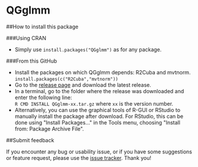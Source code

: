 # QGglmm

##How to install this package

###Using CRAN
* Simply use `install.packages("QGglmm")` as for any package.

###From this GitHub

* Install the packages on which QGglmm depends: R2Cuba and mvtnorm.
    `install.packages(c("R2Cuba","mvtnorm"))`
* Go to the [release page](https://github.com/devillemereuil/QGglmm/releases) and download the latest release.
* In a terminal, go to the folder where the release was downloaded and enter the following line:  
    `R CMD INSTALL QGglmm-xx.tar.gz` where `xx` is the version number.
* Alternatively, you can use the graphical tools of R-GUI or RStudio to manually install the package after download. For RStudio, this can be done using "Install Packages..." in the Tools menu, choosing "Install from: Package Archive File".

##Submit feedback

If you encounter any bug or usability issue, or if you have some suggestions or feature request, please use the [issue tracker](https://github.com/devillemereuil/QGglmm/issues). Thank you!
